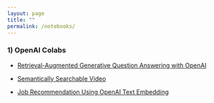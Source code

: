 ```yaml
---
layout: page
title: ""
permalink: /notebooks/
---
```


### 1) OpenAI Colabs

- [Retrieval-Augmented Generative Question Answering with OpenAI](https://github.com/YaserMarey/my_openai_colab/tree/master/retrieval_augmented_generative_qa)
  
- [Semantically Searchable Video](https://github.com/YaserMarey/my_openai_colab/tree/master/semantically_searchable_video)

- [Job Recommendation Using OpenAI Text Embedding](https://github.com/YaserMarey/my_openai_colab/blob/master/job_recommendation/job_recommendation_using_openai_text_embedding_ada_002.ipynb)

